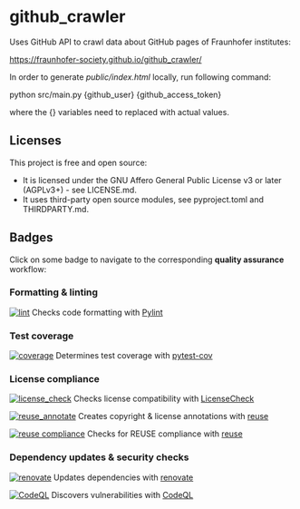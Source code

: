 <!--
© 2024 Fraunhofer-Gesellschaft e.V., München

SPDX-License-Identifier: AGPL-3.0-or-later
-->

# github_crawler

Uses GitHub API to crawl data about GitHub pages of Fraunhofer institutes:

https://fraunhofer-society.github.io/github_crawler/

In order to generate *public/index.html* locally, run following command:

python src/main.py {github_user} {github_access_token}

where the {} variables need to replaced with actual values.

## Licenses

This project is free and open source:

* It is licensed under the GNU Affero General Public License v3 or later (AGPLv3+) - see LICENSE.md.
* It uses third-party open source modules, see pyproject.toml and THIRDPARTY.md.

## Badges

Click on some badge to navigate to the corresponding **quality assurance** workflow:

### Formatting & linting

[![lint](https://img.shields.io/endpoint?url=https://gist.githubusercontent.com/fhg-isi/2bb9509d2a0c1605acdc671fd313de59/raw/github_crawler_lint.json)](https://github.com/fraunhofer-society/github_crawler/actions/workflows/lint.yml) Checks code formatting with [Pylint](https://pylint.readthedocs.io/)

### Test coverage

[![coverage](https://img.shields.io/endpoint?url=https://gist.githubusercontent.com/fhg-isi/2bb9509d2a0c1605acdc671fd313de59/raw/github_crawler_coverage.json)](https://github.com/fraunhofer-isi/micat/actions/workflows/coverage.yml) Determines test coverage with [pytest-cov](https://github.com/pytest-dev/pytest-cov)


### License compliance

[![license_check](https://github.com/fraunhofer-society/github_crawler/actions/workflows/license_check.yml/badge.svg)](https://github.com/fraunhofer-society/github_crawler/actions/workflows/license_check.yml) Checks license compatibility with [LicenseCheck](https://github.com/FHPythonUtils/LicenseCheck)

[![reuse_annotate](https://github.com/fraunhofer-society/github_crawler/actions/workflows/reuse_annotate.yml/badge.svg)](https://github.com/fraunhofer-society/github_crawler/actions/workflows/reuse_annotate.yml) Creates copyright & license annotations with [reuse](https://git.fsfe.org/reuse/tool)

[![reuse compliance](https://api.reuse.software/badge/github.com/fraunhofer-society/github_crawler)](https://api.reuse.software/badge/github.com/fraunhofer-society/github_crawler) Checks for REUSE compliance with [reuse](https://git.fsfe.org/reuse/tool)

### Dependency updates & security checks

[![renovate](https://github.com/fraunhofer-society/github_crawler/actions/workflows/renovate.yml/badge.svg)](https://github.com/fraunhofer-society/github_crawler/actions/workflows/renovate.yml) Updates dependencies with [renovate](https://github.com/renovatebot/renovate)

[![CodeQL](https://github.com/fraunhofer-society/github_crawler/actions/workflows/github-code-scanning/codeql/badge.svg)](https://github.com/fraunhofer-society/github_crawler/actions/workflows/github-code-scanning/codeql) Discovers vulnerabilities with [CodeQL](https://codeql.github.com/)

